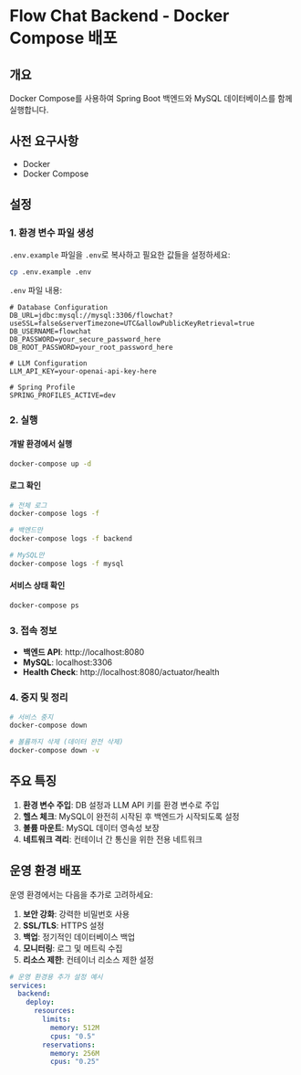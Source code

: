 # Flow Chat Backend - Docker Compose 배포

## 개요
Docker Compose를 사용하여 Spring Boot 백엔드와 MySQL 데이터베이스를 함께 실행합니다.

## 사전 요구사항
- Docker
- Docker Compose

## 설정

### 1. 환경 변수 파일 생성
`.env.example` 파일을 `.env`로 복사하고 필요한 값들을 설정하세요:

```bash
cp .env.example .env
```

`.env` 파일 내용:
```env
# Database Configuration
DB_URL=jdbc:mysql://mysql:3306/flowchat?useSSL=false&serverTimezone=UTC&allowPublicKeyRetrieval=true
DB_USERNAME=flowchat
DB_PASSWORD=your_secure_password_here
DB_ROOT_PASSWORD=your_root_password_here

# LLM Configuration
LLM_API_KEY=your-openai-api-key-here

# Spring Profile
SPRING_PROFILES_ACTIVE=dev
```

### 2. 실행

#### 개발 환경에서 실행
```bash
docker-compose up -d
```

#### 로그 확인
```bash
# 전체 로그
docker-compose logs -f

# 백엔드만
docker-compose logs -f backend

# MySQL만
docker-compose logs -f mysql
```

#### 서비스 상태 확인
```bash
docker-compose ps
```

### 3. 접속 정보
- **백엔드 API**: http://localhost:8080
- **MySQL**: localhost:3306
- **Health Check**: http://localhost:8080/actuator/health

### 4. 중지 및 정리
```bash
# 서비스 중지
docker-compose down

# 볼륨까지 삭제 (데이터 완전 삭제)
docker-compose down -v
```

## 주요 특징

1. **환경 변수 주입**: DB 설정과 LLM API 키를 환경 변수로 주입
2. **헬스 체크**: MySQL이 완전히 시작된 후 백엔드가 시작되도록 설정
3. **볼륨 마운트**: MySQL 데이터 영속성 보장
4. **네트워크 격리**: 컨테이너 간 통신을 위한 전용 네트워크

## 운영 환경 배포

운영 환경에서는 다음을 추가로 고려하세요:

1. **보안 강화**: 강력한 비밀번호 사용
2. **SSL/TLS**: HTTPS 설정
3. **백업**: 정기적인 데이터베이스 백업
4. **모니터링**: 로그 및 메트릭 수집
5. **리소스 제한**: 컨테이너 리소스 제한 설정

```yaml
# 운영 환경용 추가 설정 예시
services:
  backend:
    deploy:
      resources:
        limits:
          memory: 512M
          cpus: "0.5"
        reservations:
          memory: 256M
          cpus: "0.25"
```